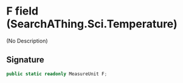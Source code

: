 # F field (SearchAThing.Sci.Temperature)
(No Description)

## Signature
```csharp
public static readonly MeasureUnit F;
```
